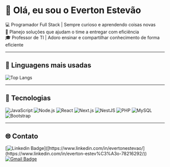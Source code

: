 # 👋 Olá, eu sou o Everton Estevão

💻 Programador Full Stack | Sempre curioso e aprendendo coisas novas  
🚀 Planejo soluções que ajudam o time a entregar com eficiência  
🎓 Professor de TI | Adoro ensinar e compartilhar conhecimento de forma eficiente

---

## 🍕 Linguagens mais usadas
![Top Langs](https://github-readme-stats.vercel.app/api/top-langs/?username=evertonestevao&layout=compact&theme=radical)

---

## 🚀 Tecnologias
![JavaScript](https://img.shields.io/badge/-JavaScript-F7DF1E?style=flat&logo=javascript&logoColor=000)
![Node.js](https://img.shields.io/badge/-Node.js-339933?style=flat&logo=node.js&logoColor=fff)
![React](https://img.shields.io/badge/-React-61DAFB?style=flat&logo=react&logoColor=000)
![Next.js](https://img.shields.io/badge/-Next.js-000000?style=flat&logo=next.js&logoColor=fff)
![NestJS](https://img.shields.io/badge/-NestJS-E0234E?style=flat&logo=nestjs&logoColor=fff)
![PHP](https://img.shields.io/badge/-PHP-777BB4?style=flat&logo=php&logoColor=fff)
![MySQL](https://img.shields.io/badge/-MySQL-4479A1?style=flat&logo=mysql&logoColor=fff)
![Bootstrap](https://img.shields.io/badge/-Bootstrap-7952B3?style=flat&logo=bootstrap&logoColor=fff)


---

## 🌐 Contato
[![Linkedin Badge]([https://img.shields.io/badge/-Everton%20Estêvão-0077B5?style=flat&logo=Linkedin&logoColor=white&link=https://www.linkedin.com/in/evertonestevao/](https://www.linkedin.com/in/everton-estev%C3%A3o-78216292/))]([https://www.linkedin.com/in/evertonestevao/](https://www.linkedin.com/in/everton-estev%C3%A3o-78216292/))
[![Gmail Badge](https://img.shields.io/badge/-everton.efdsilva@gmail.com-D14836?style=flat&logo=Gmail&logoColor=white)](mailto:everton.efdsilva@gmail.com)
